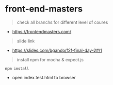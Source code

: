 # front-end-masters

> check all branchs for different level of coures
- https://frontendmasters.com/

> slide link
- https://slides.com/bgando/f2f-final-day-2#/1

> install npm for mocha & expect.js 
```
npm install
```
- open index.test.html to browser